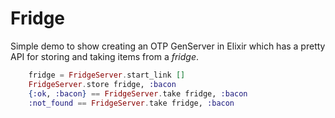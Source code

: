Fridge
======

Simple demo to show creating an OTP GenServer in Elixir which has a pretty API for storing and taking items from a _fridge_.

``` elixir
    fridge = FridgeServer.start_link []
    FridgeServer.store fridge, :bacon
    {:ok, :bacon} == FridgeServer.take fridge, :bacon
    :not_found == FridgeServer.take fridge, :bacon
```